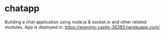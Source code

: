 # chatapp
Building a chat application using node.js &amp; socket.io and other related modules. 
App is deployed in: https://evening-castle-36383.herokuapp.com/
